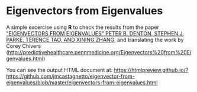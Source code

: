 # Eigenvectors from Eigenvalues

A simple excercise using **R** to check the results from the paper ["EIGENVECTORS FROM EIGENVALUES" PETER B. DENTON, STEPHEN J. PARKE, TERENCE TAO, AND XINING ZHANG](https://arxiv.org/pdf/1908.03795.pdf),
and translating the work by Corey Chivers (http://predictivehealthcare.pennmedicine.org/Eigenvectors%20from%20Eigenvalues.html)

You can see the output HTML document at: https://htmlpreview.github.io/?https://github.com/jmcastagnetto/eigenvector-from-eigenvalues/blob/master/eigenvectors-from-eigenvalues.html
